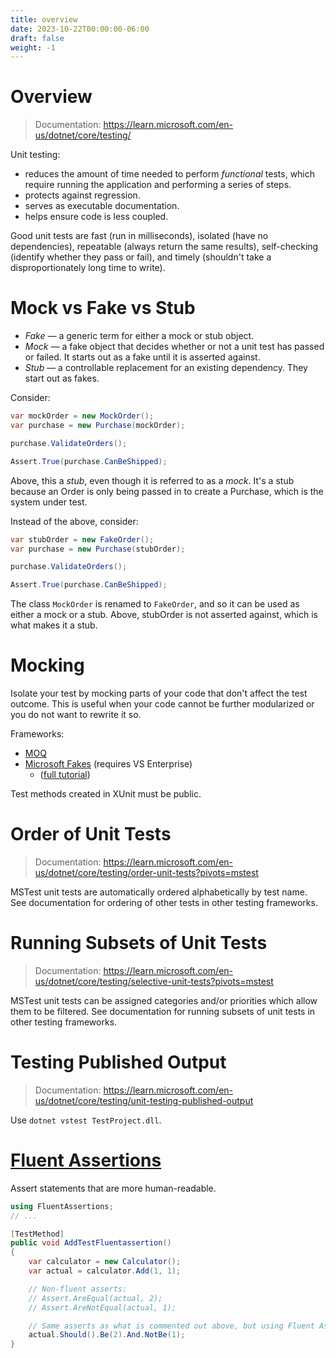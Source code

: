 ```yaml
---
title: overview
date: 2023-10-22T00:00:00-06:00
draft: false
weight: -1
---
```


# Overview
> Documentation: https://learn.microsoft.com/en-us/dotnet/core/testing/

Unit testing:
* reduces the amount of time needed to perform *functional* tests, which require running the application and performing a series of steps.
* protects against regression.
* serves as executable documentation.
* helps ensure code is less coupled.

Good unit tests are fast (run in milliseconds), isolated (have no dependencies), repeatable (always return the same results), 
self-checking (identify whether they pass or fail), and timely (shouldn't take a disproportionately long time to write).

# Mock vs Fake vs Stub
* *Fake* — a generic term for either a mock or stub object.
* *Mock* — a fake object that decides whether or not a unit test has passed or failed. It starts out as a fake until it is asserted
against. 
* *Stub* — a controllable replacement for an existing dependency. They start out as fakes.

Consider:
```cs
var mockOrder = new MockOrder();
var purchase = new Purchase(mockOrder);

purchase.ValidateOrders();

Assert.True(purchase.CanBeShipped);
```

Above, this a *stub*, even though it is referred to as a *mock*. It's a stub because an Order is only being passed in to create 
a Purchase, which is the system under test.

Instead of the above, consider:
```cs
var stubOrder = new FakeOrder();
var purchase = new Purchase(stubOrder);

purchase.ValidateOrders();

Assert.True(purchase.CanBeShipped);
```

The class `MockOrder` is renamed to `FakeOrder`, and so it can be used as either a mock or a stub. Above, stubOrder is not asserted
against, which is what makes it a stub.

# Mocking
Isolate your test by mocking parts of your code that don't affect the test outcome. This is useful when your code cannot be further modularized or you do not want to rewrite it so.

Frameworks: 
- [MOQ](https://github.com/Moq/moq4/wiki/Quickstart)
- [Microsoft Fakes](https://docs.microsoft.com/en-us/visualstudio/test/isolating-code-under-test-with-microsoft-fakes) (requires VS Enterprise) 
  - ([full tutorial](https://docs.microsoft.com/en-us/visualstudio/test/using-stubs-to-isolate-parts-of-your-application-from-each-other-for-unit-testing))

Test methods created in XUnit must be public.

# Order of Unit Tests
> Documentation: https://learn.microsoft.com/en-us/dotnet/core/testing/order-unit-tests?pivots=mstest

MSTest unit tests are automatically ordered alphabetically by test name. See documentation for ordering of other tests in other testing frameworks.

# Running Subsets of Unit Tests
> Documentation: https://learn.microsoft.com/en-us/dotnet/core/testing/selective-unit-tests?pivots=mstest

MSTest unit tests can be assigned categories and/or priorities which allow them to be filtered. See documentation for running subsets of unit tests
in other testing frameworks.

# Testing Published Output
> Documentation: https://learn.microsoft.com/en-us/dotnet/core/testing/unit-testing-published-output

Use `dotnet vstest TestProject.dll`.

# [Fluent Assertions](https://fluentassertions.com/)
Assert statements that are more human-readable.

```cs
using FluentAssertions;
// ...

[TestMethod]
public void AddTestFluentassertion()
{
    var calculator = new Calculator();
    var actual = calculator.Add(1, 1);

    // Non-fluent asserts:
    // Assert.AreEqual(actual, 2);
    // Assert.AreNotEqual(actual, 1);

    // Same asserts as what is commented out above, but using Fluent Assertions
    actual.Should().Be(2).And.NotBe(1);
}
```